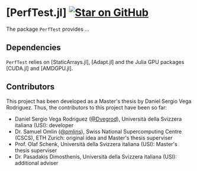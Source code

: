 # [PerfTest.jl] [![Star on GitHub](https://img.shields.io/github/stars/JuliaPerf/PerfTest.jl.svg)](https://github.com/JuliaPerf/PerfTest.jl/stargazers)
The package `PerfTest` provides ...

## Dependencies
`PerfTest` relies on [StaticArrays.jl], [Adapt.jl] and the Julia GPU packages [CUDA.jl] and [AMDGPU.jl].

## Contributors
This project has been developed as a Master's thesis by Daniel Sergio Vega Rodriguez.
Thus, the contributors to this project have been so far:
- Daniel Sergio Vega Rodriguez ([@Dvegrod](https://github.com/Dvegrod)), Università della Svizzera italiana (USI): developer
- Dr. Samuel Omlin ([@omlins](https://github.com/omlins)), Swiss National Supercomputing Centre (CSCS), ETH Zurich: original idea and Master's thesis superviser
- Prof. Olaf Schenk, Università della Svizzera italiana (USI): Master's thesis superviser
- Dr. Pasadakis Dimosthenis, Università della Svizzera italiana (USI): additional adviser